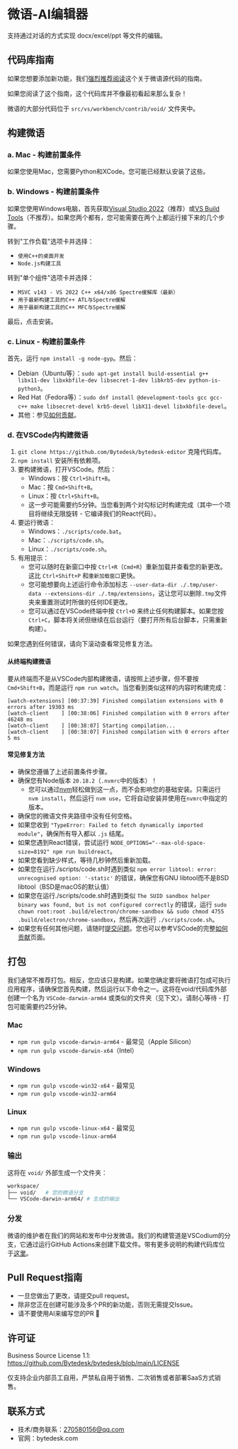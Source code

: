 # 微语-AI编辑器

支持通过对话的方式实现 docx/excel/ppt 等文件的编辑。

## 代码库指南

如果您想要添加新功能，我们[强烈推荐阅读](https://github.com/Bytedesk/bytedesk-editor-private/blob/main/VOID_CODEBASE_GUIDE.md)这个关于微语源代码的指南。

如果您阅读了这个指南，这个代码库并不像最初看起来那么复杂！

微语的大部分代码位于 `src/vs/workbench/contrib/void/` 文件夹中。

## 构建微语

### a. Mac - 构建前置条件

如果您使用Mac，您需要Python和XCode。您可能已经默认安装了这些。

### b. Windows - 构建前置条件

如果您使用Windows电脑，首先获取[Visual Studio 2022](https://visualstudio.microsoft.com/thank-you-downloading-visual-studio/?sku=Community)（推荐）或[VS Build Tools](https://visualstudio.microsoft.com/thank-you-downloading-visual-studio/?sku=BuildTools)（不推荐）。如果您两个都有，您可能需要在两个上都运行接下来的几个步骤。

转到"工作负载"选项卡并选择：

- `使用C++的桌面开发`
- `Node.js构建工具`

转到"单个组件"选项卡并选择：

- `MSVC v143 - VS 2022 C++ x64/x86 Spectre缓解库（最新）`
- `用于最新构建工具的C++ ATL与Spectre缓解`
- `用于最新构建工具的C++ MFC与Spectre缓解`

最后，点击安装。

### c. Linux - 构建前置条件

首先，运行 `npm install -g node-gyp`。然后：

- Debian（Ubuntu等）：`sudo apt-get install build-essential g++ libx11-dev libxkbfile-dev libsecret-1-dev libkrb5-dev python-is-python3`。
- Red Hat（Fedora等）：`sudo dnf install @development-tools gcc gcc-c++ make libsecret-devel krb5-devel libX11-devel libxkbfile-devel`。
- 其他：参见[如何贡献](https://github.com/microsoft/vscode/wiki/How-to-Contribute)。

### d. 在VSCode内构建微语

1. `git clone https://github.com/Bytedesk/bytedesk-editor` 克隆代码库。
2. `npm install` 安装所有依赖项。
3. 要构建微语，打开VSCode。然后：
   - Windows：按 `Ctrl+Shift+B`。
   - Mac：按 `Cmd+Shift+B`。
   - Linux：按 `Ctrl+Shift+B`。
   - 这一步可能需要约5分钟。当您看到两个对勾标记时构建完成（其中一个项目将继续无限旋转 - 它编译我们的React代码）。
4. 要运行微语：
   - Windows：`./scripts/code.bat`。
   - Mac：`./scripts/code.sh`。
   - Linux：`./scripts/code.sh`。
5. 有用提示：
   - 您可以随时在新窗口中按 `Ctrl+R`（`Cmd+R`）重新加载并查看您的新更改。这比 `Ctrl+Shift+P` 和`重新加载窗口`更快。
   - 您可能想要向上述运行命令添加标志 `--user-data-dir ./.tmp/user-data --extensions-dir ./.tmp/extensions`，这让您可以删除`.tmp`文件夹来重置测试时所做的任何IDE更改。
   - 您可以通过在VSCode终端中按 `Ctrl+D` 来终止任何构建脚本。如果您按 `Ctrl+C`，脚本将关闭但继续在后台运行（要打开所有后台脚本，只需重新构建）。

如果您遇到任何错误，请向下滚动查看常见修复方法。

#### 从终端构建微语

要从终端而不是从VSCode内部构建微语，请按照上述步骤，但不要按 `Cmd+Shift+B`，而是运行 `npm run watch`。当您看到类似这样的内容时构建完成：

```shell
[watch-extensions] [00:37:39] Finished compilation extensions with 0 errors after 19303 ms
[watch-client    ] [00:38:06] Finished compilation with 0 errors after 46248 ms
[watch-client    ] [00:38:07] Starting compilation...
[watch-client    ] [00:38:07] Finished compilation with 0 errors after 5 ms
```

#### 常见修复方法

- 确保您遵循了上述前置条件步骤。
- 确保您有Node版本 `20.18.2`（`.nvmrc`中的版本）！
  - 您可以通过[nvm](https://github.com/nvm-sh/nvm)轻松做到这一点，而不会影响您的基础安装。只需运行 `nvm install`，然后运行 `nvm use`，它将自动安装并使用在`nvmrc`中指定的版本。
- 确保您的微语文件夹路径中没有任何空格。
- 如果您收到 `"TypeError: Failed to fetch dynamically imported module"`，确保所有导入都以 `.js` 结尾。
- 如果您遇到React错误，尝试运行 `NODE_OPTIONS="--max-old-space-size=8192" npm run buildreact`。
- 如果您看到缺少样式，等待几秒钟然后重新加载。
- 如果您在运行./scripts/code.sh时遇到类似 `npm error libtool: error: unrecognised option: '-static'` 的错误，确保您有GNU libtool而不是BSD libtool（BSD是macOS的默认值）
- 如果您在运行./scripts/code.sh时遇到类似 `The SUID sandbox helper binary was found, but is not configured correctly` 的错误，运行
`sudo chown root:root .build/electron/chrome-sandbox && sudo chmod 4755 .build/electron/chrome-sandbox`，然后再次运行 `./scripts/code.sh`。
- 如果您有任何其他问题，请随时[提交问题](https://github.com/Bytedesk/bytedesk-editor/issues/new)。您也可以参考VSCode的完整[如何贡献](https://github.com/microsoft/vscode/wiki/How-to-Contribute)页面。

## 打包

我们通常不推荐打包。相反，您应该只是构建。如果您确定要将微语打包成可执行应用程序，请确保您首先构建，然后运行以下命令之一。这将在void/代码库外部创建一个名为 `VSCode-darwin-arm64` 或类似的文件夹（见下文）。请耐心等待 - 打包可能需要约25分钟。

### Mac

- `npm run gulp vscode-darwin-arm64` - 最常见（Apple Silicon）
- `npm run gulp vscode-darwin-x64`（Intel）

### Windows

- `npm run gulp vscode-win32-x64` - 最常见
- `npm run gulp vscode-win32-arm64`

### Linux

- `npm run gulp vscode-linux-x64` - 最常见
- `npm run gulp vscode-linux-arm64`

### 输出

这将在 `void/` 外部生成一个文件夹：

```bash
workspace/
├── void/   # 您的微语分支
└── VSCode-darwin-arm64/ # 生成的输出
```

### 分发

微语的维护者在我们的网站和发布中分发微语。我们的构建管道是VSCodium的分支，它通过运行GitHub Actions来创建下载文件。带有更多说明的构建代码库位于[这里](https://github.com/Bytedesk/bytedesk-editor-builder)。

## Pull Request指南

- 一旦您做出了更改，请提交pull request。
- 除非您正在创建可能涉及多个PR的新功能，否则无需提交Issue。
- 请不要使用AI来编写您的PR 🙂

## 许可证

Business Source License 1.1: <https://github.com/Bytedesk/bytedesk/blob/main/LICENSE>

仅支持企业内部员工自用，严禁私自用于销售、二次销售或者部署SaaS方式销售。

## 联系方式

- 技术/商务联系：<270580156@qq.com>
- 官网：bytedesk.com
